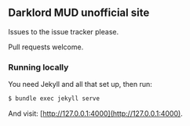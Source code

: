 ## Darklord MUD unofficial site

Issues to the issue tracker please.

Pull requests welcome.

### Running locally

You need Jekyll and all that set up, then run:

```bash
$ bundle exec jekyll serve
```

And visit: [http://127.0.0.1:4000](http://127.0.0.1:4000).
